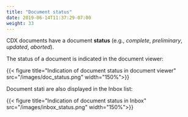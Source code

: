 ```yaml
---
title: "Document status"
date: 2019-06-14T11:37:29-07:00
weight: 33
---
```


CDX documents have a document **status** (e.g., *complete*, *preliminary*, *updated*, *aborted*).

The status of a document is indicated in the document viewer:

{{< figure title="Indication of document status in document viewer" src="/images/doc_status.png" width="150%">}}

Document stati are also displayed in the Inbox list:

{{< figure title="Indication of document status in Inbox" src="/images/inbox_status.png" width="150%">}}
